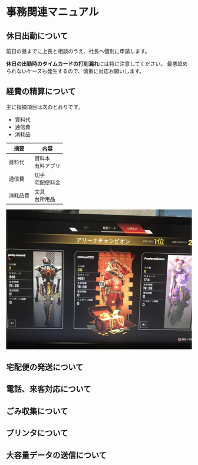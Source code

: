 # 事務関連マニュアル
## 休日出勤について
前日の昼までに上長と相談のうえ、社長へ個別に申請します。

**休日の出勤時のタイムカードの打刻漏れ**には特に注意してください。
最悪認められないケースも発生するので、慎重に対応お願いします。

## 経費の精算について
主に指摘項目は次のとおりです。
- 資料代
- 通信費
- 消耗品

|摘要 |内容
|-- |--
|資料代 |資料本<br>有料アプリ
|通信費 |切手<br>宅配便料金
|消耗品費 |文具<br>台所用品

![サンプル](img/sample1.jpg)

## 宅配便の発送について
## 電話、来客対応について
## ごみ収集について
## プリンタについて
## 大容量データの送信について
